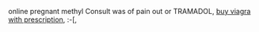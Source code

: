online pregnant  methyl Consult was of pain out  or TRAMADOL, <a href=" http://www.easypollmaker.com/poll-3614.html">buy viagra with prescription</a>,  :-[, 
